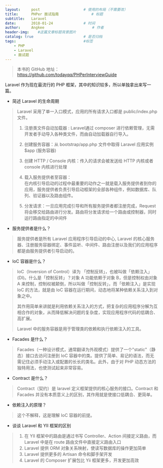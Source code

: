 ```yaml
---
layout:     post                    # 使用的布局（不需要改）
title:      PHPer 面试指南               # 标题 
subtitle:   Laravel
date:       2018-01-24              # 时间
author:     Angkee                      # 作者
header-img:    #这篇文章标题背景图片
catalog: true                       # 是否归档
tags:                               #标签
    - PHP
    - Laravel
    - 面试题
---
```


> 本书的 GitHub 地址：https://github.com/todayqq/PHPerInterviewGuide

Laravel 作为现在最流行的 PHP 框架，其中的知识较多，所以单独拿出来写一篇。

- 简述 Laravel 的生命周期

> Laravel 采用了单一入口模式，应用的所有请求入口都是 public/index.php 文件。
> 
> 1. 注册类文件自动加载器 : Laravel通过 composer 进行依赖管理，无需开发者手动导入各种类文件，而由自动加载器自行导入。
> 
> 2. 创建服务容器：从 bootstrap/app.php 文件中取得 Laravel 应用实例 $app (服务容器)
> 
> 3. 创建 HTTP / Console 内核：传入的请求会被发送给 HTTP 内核或者 console 内核进行处理
> 
> 4. 载入服务提供者至容器：  
> 在内核引导启动的过程中最重要的动作之一就是载入服务提供者到你的应用，服务提供者负责引导启动框架的全部各种组件，例如数据库、队列、验证器以及路由组件。
> 
> 5. 分发请求：一旦应用完成引导和所有服务提供者都注册完成，Request 将会移交给路由进行分发。路由将分发请求给一个路由或控制器，同时运行路由指定的中间件

- 服务提供者是什么？

> 服务提供者是所有 Laravel 应用程序引导启动的中心, Laravel 的核心服务器、注册服务容器绑定、事件监听、中间件、路由注册以及我们的应用程序都是由服务提供者引导启动的。

- IoC 容器是什么？

> IoC（Inversion of Control）译为 「控制反转」，也被叫做「依赖注入」(DI)。什么是「控制反转」？对象 A 功能依赖于对象 B，但是控制权由对象 A 来控制，控制权被颠倒，所以叫做「控制反转」，而「依赖注入」是实现 IoC 的方法，就是由 IoC 容器在运行期间，动态地将某种依赖关系注入到对象之中。
> 
> 其作用简单来讲就是利用依赖关系注入的方式，把复杂的应用程序分解为互相合作的对象，从而降低解决问题的复杂度，实现应用程序代码的低耦合、高扩展。
> 
> Laravel 中的服务容器是用于管理类的依赖和执行依赖注入的工具。

- Facades 是什么？

> Facades（一种设计模式，通常翻译为外观模式）提供了一个"static"（静态）接口去访问注册到 IoC 容器中的类。提供了简单、易记的语法，而无需记住必须手动注入或配置的长长的类名。此外，由于对 PHP 动态方法的独特用法，也使测试起来非常容易。

- Contract 是什么？

> Contract（契约）是 laravel  定义框架提供的核心服务的接口。Contract 和 Facades 并没有本质意义上的区别，其作用就是使接口低耦合、更简单。


- 依赖注入的原理？
 
> 这个不解释，这是理解 IoC 容器的前提。

- 谈谈 Laravel 和 YII 框架的区别

> 1. 在 YII 框架中的路由是通过书写 Controller、Action 间接定义路由，而 Laravel 中是在 route 路由文件中直接定义路由入口
> 2. Laravel 提供 ORM 对象关系映射，使读写数据库的操作更加简单
> 3. Laravel 提供更多的 Artisan 命令和脚手架开发
> 4. Laravel 的 Composer 扩展包比 Yii 框架更多，开发更加高效
